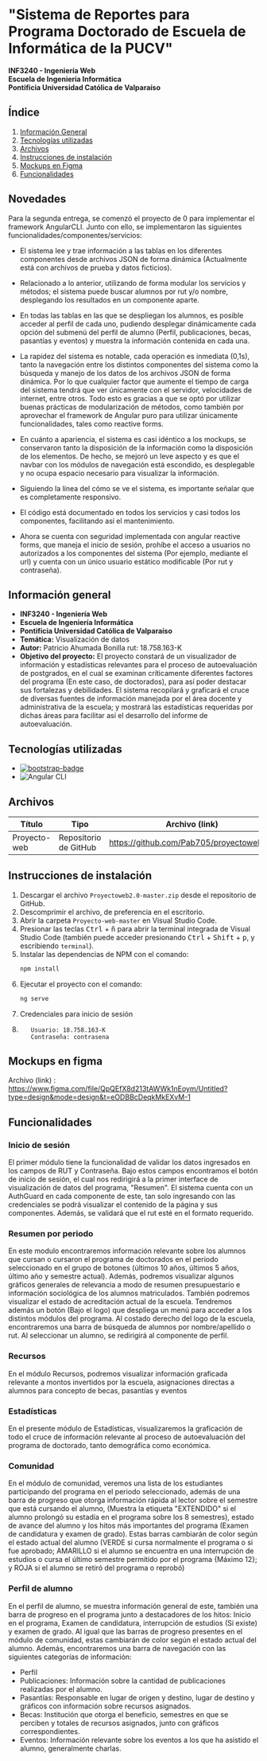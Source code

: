 # "Sistema de Reportes para Programa Doctorado de Escuela de Informática de la PUCV"
**INF3240 - Ingeniería Web**<br />
**Escuela de Ingeniería Informática**<br />
**Pontificia Universidad Católica de Valparaíso**

<!-- omit in toc -->
## Índice
<!--  -->
1. [Información General](#información-general)
2. [Tecnologías utilizadas](#tecnologías-utilizadas)
3. [Archivos](#archivos)
4. [Instrucciones de instalación](#instrucciones-de-instalación)
5. [Mockups en Figma](#mockups-en-figma)
6. [Funcionalidades](#funcionalidades)

## Novedades

 Para la segunda entrega, se comenzó el proyecto de 0 para implementar el framework AngularCLI. Junto con ello, se implementaron las siguientes funcionalidades/componentes/servicios:

- El sistema lee y trae información a las tablas en los diferentes componentes desde archivos JSON de forma dinámica (Actualmente está con archivos de prueba y datos ficticios).

- Relacionado a lo anterior, utilizando de forma modular los servicios y métodos; el sistema puede buscar alumnos por rut y/o nombre, desplegando los resultados en un componente aparte.

- En todas las tablas en las que se despliegan los alumnos, es posible acceder al perfil de cada uno, pudiendo desplegar dinámicamente cada opción del submenú del perfil de alumno (Perfil, publicaciones, becas, pasantías y eventos) y muestra la información contenida en cada una.

- La rapidez del sistema es notable, cada operación es inmediata (0,1s), tanto la navegación entre los distintos componentes del sistema como la búsqueda y manejo de los datos de los archivos JSON de forma dinámica. Por lo que cualquier factor que aumente el tiempo de carga del sistema tendrá que ver únicamente con el servidor,  velocidades de internet, entre otros. Todo esto es gracias a que se optó por utilizar buenas prácticas de modularización de métodos, como también por aprovechar el framework de Angular puro para utilizar únicamente funcionalidades, tales como reactive forms.

- En cuánto a apariencia, el sistema es casi idéntico a los mockups, se conservaron tanto la disposición de la información como la disposición de los elementos. De hecho, se mejoró un leve aspecto y es que el navbar con los módulos de navegación está escondido, es desplegable y no ocupa espacio necesario para visualizar la información.

- Siguiendo la línea del cómo se ve el sistema, es importante señalar que es completamente responsivo.

- El código está documentado en todos los servicios y casi todos los componentes, facilitando así el mantenimiento.

-  Ahora se cuenta con seguridad implementada con angular reactive forms, que maneja el inicio de sesión, prohíbe el acceso a usuarios no autorizados a los componentes del sistema (Por ejemplo, mediante el url) y cuenta con un único usuario estático modificable (Por rut y contraseña). 


## Información general


- **INF3240 - Ingeniería Web**<br />
- **Escuela de Ingeniería Informática**<br />
- **Pontificia Universidad Católica de Valparaíso**
- **Temática:** Visualización de datos
- **Autor:** Patricio Ahumada Bonilla rut: 18.758.163-K
- **Objetivo del proyecto:** El proyecto constará de un visualizador de información y estadísticas relevantes para el proceso de autoevaluación de postgrados, en el cual se examinan críticamente diferentes factores del programa (En este caso, de doctorados), para así poder destacar sus fortalezas y debilidades. El sistema recopilará y graficará el cruce de diversas fuentes de información manejada por el área docente y administrativa de la escuela; y mostrará las estadísticas requeridas por dichas áreas para facilitar así el desarrollo del informe de autoevaluación.

## Tecnologías utilizadas

- [![bootstrap-badge]][bootstrap-web]
- ![Angular CLI](https://img.shields.io/badge/Angular_CLI-16.2-brightgreen)

## Archivos

| Título             | Tipo       | Archivo (link)                     |
| ------------------ | --------   | ---------------------------------- |
| Proyecto-web       |Repositorio de GitHub|https://github.com/Pab705/proyectoweb2.0      |

## Instrucciones de instalación

1. Descargar el archivo `Proyectoweb2.0-master.zip` desde el repositorio de GitHub.
2. Descomprimir el archivo, de preferencia en el escritorio.
3. Abrir la carpeta `Proyecto-web-master` en Visual Studio Code.
4. Presionar las teclas <kbd>Ctrl</kbd> + <kbd>ñ</kbd> para abrir la terminal integrada de Visual Studio Code (también puede acceder presionando <kbd>Ctrl</kbd> + <kbd>Shift</kbd> + <kbd>p</kbd>, y escribiendo `terminal`).
5. Instalar las dependencias de NPM con el comando:
    ```bash
    npm install
    ```
6. Ejecutar el proyecto con el comando:
    ```bash
    ng serve
    ```
7. Credenciales para inicio de sesión
8. ```
      Usuario: 18.758.163-K
      Contraseña: contrasena

## Mockups en figma

Archivo (link)
   : https://www.figma.com/file/QpQEfX8d213tAWWk1nEoym/Untitled?type=design&mode=design&t=eODBBcDeqkMkEXvM-1

## Funcionalidades


### Inicio de sesión

  El primer módulo tiene la funcionalidad de validar los datos ingresados en los campos de RUT y Contraseña. Bajo estos campos encontramos el botón de inicio de sesión, el cual nos redirigirá a la primer interface de visualización de datos del programa, "Resumen".
  El sistema cuenta con un AuthGuard en cada componente de este, tan solo ingresando con las credenciales se podrá visualizar el contenido de la página y sus componentes. Además, se validará que el rut esté en el formato requerido.

### Resumen por periodo

  En este modulo encontraremos información relevante sobre los alumnos que cursan o cursaron el programa de doctorados en el periodo seleccionado en el grupo de botones (últimos 10 años, últimos 5 años, último año y semestre actual). Además, podremos visualizar 
algunos gráficos generales de relevancia a modo de resumen presupuestario e información sociológica de los alumnos matriculados. También podremos visualizar el estado de acreditación actual de la escuela.
  Tendremos además un botón (Bajo el logo) que despliega un menú para acceder a los distintos módulos del programa.
  Al costado derecho del logo de la escuela, encontraremos una barra de búsqueda de alumnos por nombre/apellido o rut.
  Al seleccionar un alumno, se redirigirá al componente de perfil.
 
### Recursos

  En el módulo Recursos, podremos visualizar información graficada relevante a montos invertidos por la escuela, asignaciones directas a alumnos para concepto de becas, pasantías y eventos

### Estadísticas

  En el presente módulo de Estadísticas, visualizaremos la graficación de todo el cruce de información relevante al proceso de autoevaluación del programa de doctorado, tanto demográfica como económica.

### Comunidad

  En el módulo de comunidad, veremos una lista de los estudiantes participando del programa en el periodo seleccionado, además de una barra de progreso que otorga información rápida al lector sobre el semestre que está cursando el alumno, (Muestra la etiqueta "EXTENDIDO" si el alumno prolongó su estadía en el programa sobre los 8 semestres), estado de avance del alumno y los hitos más importantes del programa (Examen de candidatura y examen de grado). Estas barras cambiarán de color según el estado actual del alumno (VERDE si cursa normalmente el programa o si fue aprobado; AMARILLO si el alumno se encuentra en una interrupción de estudios o cursa el último semestre permitido por el programa {Máximo 12}; y ROJA si el alumno se retiró del programa o reprobó)

### Perfil de alumno

  En el perfil de alumno, se muestra información general de este, también una barra de progreso en el programa junto a destacadores de los hitos: Inicio en el programa, Examen de candidatura, interrupción de estudios (Si existe) y examen de grado. Al igual que las barras de progreso presentes en el módulo de comunidad, estas cambiarán de color según el estado actual del alumno. 
  Además, encontraremos una barra de navegación con las siguientes categorías de información:
  
  - Perfil
  - Publicaciones: Información sobre la cantidad de publicaciones realizadas por el alumno.
  - Pasantías: Responsable en lugar de origen y destino, lugar de destino y gráficos con información sobre recursos asignados.
  - Becas: Institución que otorga el beneficio, semestres en que se perciben y totales de recursos asignados, junto con gráficos correspondientes.
  - Eventos: Información relevante sobre los eventos a los que ha asistido el alumno, generalmente charlas.



[AngularCLI]: https://angular.io/cli
[bootstrap-badge]: https://img.shields.io/badge/Bootstrap-7952B3?logo=bootstrap&logoColor=fff&style=flat
[bootstrap-web]: https://getbootstrap.com/
